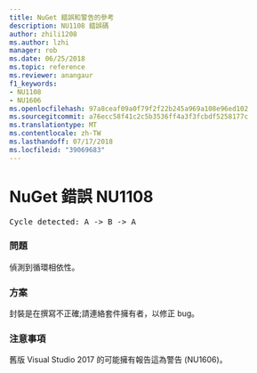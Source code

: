 ```yaml
---
title: NuGet 錯誤和警告的參考
description: NU1108 錯誤碼
author: zhili1208
ms.author: lzhi
manager: rob
ms.date: 06/25/2018
ms.topic: reference
ms.reviewer: anangaur
f1_keywords:
- NU1108
- NU1606
ms.openlocfilehash: 97a8ceaf09a0f79f2f22b245a969a108e96ed102
ms.sourcegitcommit: a76ecc58f41c2c5b3536ff4a3f3fcbdf5258177c
ms.translationtype: MT
ms.contentlocale: zh-TW
ms.lasthandoff: 07/17/2018
ms.locfileid: "39069683"
---
```

# <a name="nuget-error-nu1108"></a>NuGet 錯誤 NU1108

<pre>Cycle detected: A -> B -> A</pre>

### <a name="issue"></a>問題
偵測到循環相依性。

### <a name="solution"></a>方案
封裝是在撰寫不正確;請連絡套件擁有者，以修正 bug。

### <a name="note"></a>注意事項
舊版 Visual Studio 2017 的可能擁有報告這為警告 (NU1606)。
